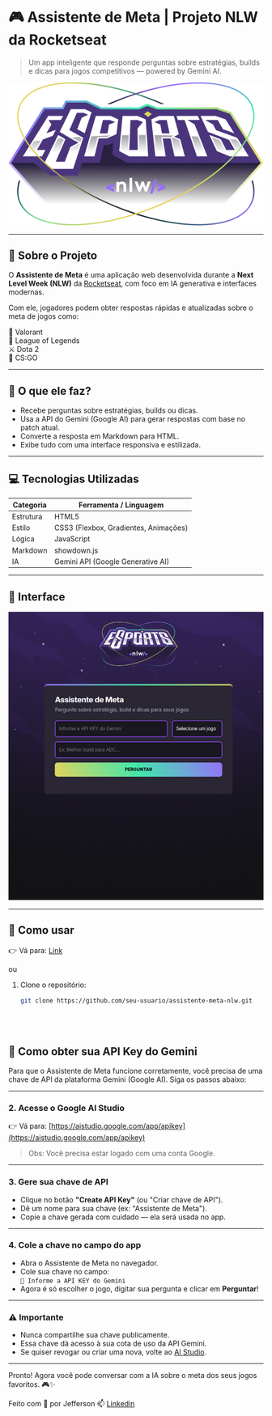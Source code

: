 # 🎮 Assistente de Meta | Projeto NLW da Rocketseat

> Um app inteligente que responde perguntas sobre estratégias, builds e dicas para jogos competitivos — powered by Gemini AI.

![Capa do projeto](./assets/logo.png)

---

## 🚀 Sobre o Projeto

O **Assistente de Meta** é uma aplicação web desenvolvida durante a **Next Level Week (NLW)** da [Rocketseat](https://rocketseat.com.br/), com foco em IA generativa e interfaces modernas.

Com ele, jogadores podem obter respostas rápidas e atualizadas sobre o meta de jogos como:

🎯 Valorant  
🧙 League of Legends  
⚔️ Dota 2  
🔫 CS:GO  

---

## 🧠 O que ele faz?

- Recebe perguntas sobre estratégias, builds ou dicas.
- Usa a API do Gemini (Google AI) para gerar respostas com base no patch atual.
- Converte a resposta em Markdown para HTML.
- Exibe tudo com uma interface responsiva e estilizada.

---

## 💻 Tecnologias Utilizadas

| Categoria     | Ferramenta / Linguagem         |
|---------------|---------------------------------|
| Estrutura     | HTML5                          |
| Estilo        | CSS3 (Flexbox, Gradientes, Animações) |
| Lógica        | JavaScript             |
| Markdown      | showdown.js                    |
| IA            | Gemini API (Google Generative AI) |

---

## 📸 Interface

<div align="center">
  <img src="./assets/img-app.png" width="600px" alt="Tela principal do app" />
</div>

---

## 🧪 Como usar

👉 Vá para: [Link](https://jeffersonrsantana.github.io/Assistente-de-Meta-NLW/)

ou

1. Clone o repositório:
   ```bash
   git clone https://github.com/seu-usuario/assistente-meta-nlw.git
  

  
 ## 🔑 Como obter sua API Key do Gemini

Para que o Assistente de Meta funcione corretamente, você precisa de uma chave de API da plataforma Gemini (Google AI). Siga os passos abaixo:

---

### 2. Acesse o Google AI Studio

👉 Vá para: [https://aistudio.google.com/app/apikey](https://aistudio.google.com/app/apikey)

> Obs: Você precisa estar logado com uma conta Google.

---

### 3. Gere sua chave de API

- Clique no botão **"Create API Key"** (ou "Criar chave de API").
- Dê um nome para sua chave (ex: "Assistente de Meta").
- Copie a chave gerada com cuidado — ela será usada no app.

---

### 4. Cole a chave no campo do app

- Abra o Assistente de Meta no navegador.
- Cole sua chave no campo:  
  `🔐 Informe a API KEY do Gemini`
- Agora é só escolher o jogo, digitar sua pergunta e clicar em **Perguntar**!

---

### ⚠️ Importante

- Nunca compartilhe sua chave publicamente.
- Essa chave dá acesso à sua cota de uso da API Gemini.
- Se quiser revogar ou criar uma nova, volte ao [AI Studio](https://aistudio.google.com/app/apikey).

---

Pronto! Agora você pode conversar com a IA sobre o meta dos seus jogos favoritos. 🎮✨

Feito com 💜 por Jefferson 📫 [Linkedin](https://www.linkedin.com/in/jeffersonnsaantana/)
